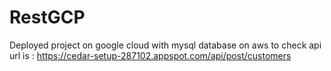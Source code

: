 # RestGCP
Deployed project on google cloud with mysql database on aws
to check api url is : https://cedar-setup-287102.appspot.com/api/post/customers
